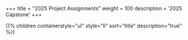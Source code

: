 +++
title = "2025 Project Assignments"
weight = 100
description = '2025 Capstone'
+++

{{% children containerstyle="ul" style="li" sort="title" description="true" %}}
